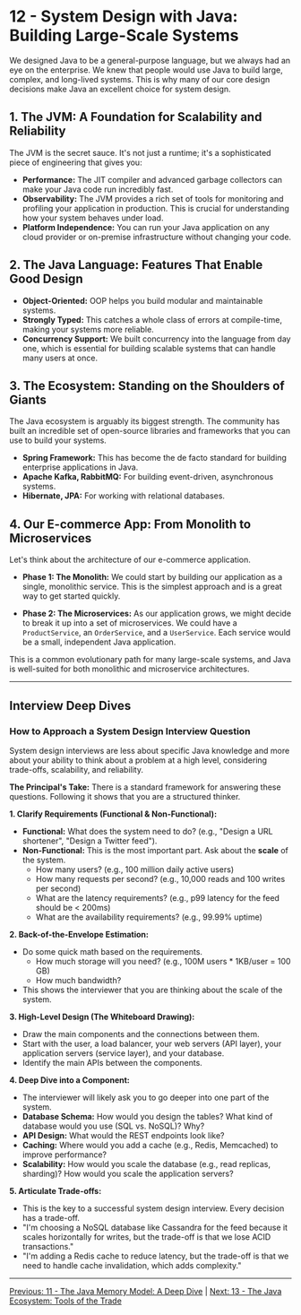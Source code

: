 # 12 - System Design with Java: Building Large-Scale Systems

We designed Java to be a general-purpose language, but we always had an eye on the enterprise. We knew that people would use Java to build large, complex, and long-lived systems. This is why many of our core design decisions make Java an excellent choice for system design.

## 1. The JVM: A Foundation for Scalability and Reliability

The JVM is the secret sauce. It's not just a runtime; it's a sophisticated piece of engineering that gives you:

*   **Performance:** The JIT compiler and advanced garbage collectors can make your Java code run incredibly fast.
*   **Observability:** The JVM provides a rich set of tools for monitoring and profiling your application in production. This is crucial for understanding how your system behaves under load.
*   **Platform Independence:** You can run your Java application on any cloud provider or on-premise infrastructure without changing your code.

## 2. The Java Language: Features That Enable Good Design

*   **Object-Oriented:** OOP helps you build modular and maintainable systems.
*   **Strongly Typed:** This catches a whole class of errors at compile-time, making your systems more reliable.
*   **Concurrency Support:** We built concurrency into the language from day one, which is essential for building scalable systems that can handle many users at once.

## 3. The Ecosystem: Standing on the Shoulders of Giants

The Java ecosystem is arguably its biggest strength. The community has built an incredible set of open-source libraries and frameworks that you can use to build your systems.

*   **Spring Framework:** This has become the de facto standard for building enterprise applications in Java.
*   **Apache Kafka, RabbitMQ:** For building event-driven, asynchronous systems.
*   **Hibernate, JPA:** For working with relational databases.

## 4. Our E-commerce App: From Monolith to Microservices

Let's think about the architecture of our e-commerce application.

*   **Phase 1: The Monolith:** We could start by building our application as a single, monolithic service. This is the simplest approach and is a great way to get started quickly.

*   **Phase 2: The Microservices:** As our application grows, we might decide to break it up into a set of microservices. We could have a `ProductService`, an `OrderService`, and a `UserService`. Each service would be a small, independent Java application.

This is a common evolutionary path for many large-scale systems, and Java is well-suited for both monolithic and microservice architectures.

---

## Interview Deep Dives

### How to Approach a System Design Interview Question

System design interviews are less about specific Java knowledge and more about your ability to think about a problem at a high level, considering trade-offs, scalability, and reliability.

**The Principal's Take:** There is a standard framework for answering these questions. Following it shows that you are a structured thinker.

**1. Clarify Requirements (Functional & Non-Functional):**
*   **Functional:** What does the system need to do? (e.g., "Design a URL shortener", "Design a Twitter feed").
*   **Non-Functional:** This is the most important part. Ask about the **scale** of the system.
    *   How many users? (e.g., 100 million daily active users)
    *   How many requests per second? (e.g., 10,000 reads and 100 writes per second)
    *   What are the latency requirements? (e.g., p99 latency for the feed should be < 200ms)
    *   What are the availability requirements? (e.g., 99.99% uptime)

**2. Back-of-the-Envelope Estimation:**
*   Do some quick math based on the requirements.
    *   How much storage will you need? (e.g., 100M users * 1KB/user = 100 GB)
    *   How much bandwidth?
*   This shows the interviewer that you are thinking about the scale of the system.

**3. High-Level Design (The Whiteboard Drawing):**
*   Draw the main components and the connections between them.
*   Start with the user, a load balancer, your web servers (API layer), your application servers (service layer), and your database.
*   Identify the main APIs between the components.

**4. Deep Dive into a Component:**
*   The interviewer will likely ask you to go deeper into one part of the system.
*   **Database Schema:** How would you design the tables? What kind of database would you use (SQL vs. NoSQL)? Why?
*   **API Design:** What would the REST endpoints look like?
*   **Caching:** Where would you add a cache (e.g., Redis, Memcached) to improve performance?
*   **Scalability:** How would you scale the database (e.g., read replicas, sharding)? How would you scale the application servers?

**5. Articulate Trade-offs:**
*   This is the key to a successful system design interview. Every decision has a trade-off.
*   "I'm choosing a NoSQL database like Cassandra for the feed because it scales horizontally for writes, but the trade-off is that we lose ACID transactions."
*   "I'm adding a Redis cache to reduce latency, but the trade-off is that we need to handle cache invalidation, which adds complexity."

---

[Previous: 11 - The Java Memory Model: A Deep Dive](../11-Java-Memory-Model/README.md) | [Next: 13 - The Java Ecosystem: Tools of the Trade](../13-Java-Ecosystem/README.md)

